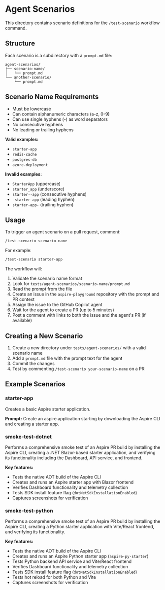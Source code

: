 # Agent Scenarios

This directory contains scenario definitions for the `/test-scenario` workflow command.

## Structure

Each scenario is a subdirectory with a `prompt.md` file:

```text
agent-scenarios/
├── scenario-name/
│   └── prompt.md
└── another-scenario/
    └── prompt.md
```

## Scenario Name Requirements

- Must be lowercase
- Can contain alphanumeric characters (a-z, 0-9)
- Can use single hyphens (-) as word separators
- No consecutive hyphens
- No leading or trailing hyphens

**Valid examples:**
- `starter-app`
- `redis-cache`
- `postgres-db`
- `azure-deployment`

**Invalid examples:**
- `StarterApp` (uppercase)
- `starter_app` (underscore)
- `starter--app` (consecutive hyphens)
- `-starter-app` (leading hyphen)
- `starter-app-` (trailing hyphen)

## Usage

To trigger an agent scenario on a pull request, comment:

```bash
/test-scenario scenario-name
```

For example:

```bash
/test-scenario starter-app
```

The workflow will:
1. Validate the scenario name format
2. Look for `tests/agent-scenarios/scenario-name/prompt.md`
3. Read the prompt from the file
4. Create an issue in the `aspire-playground` repository with the prompt and PR context
5. Assign the issue to the GitHub Copilot agent
6. Wait for the agent to create a PR (up to 5 minutes)
7. Post a comment with links to both the issue and the agent's PR (if available)

## Creating a New Scenario

1. Create a new directory under `tests/agent-scenarios/` with a valid scenario name
2. Add a `prompt.md` file with the prompt text for the agent
3. Commit the changes
4. Test by commenting `/test-scenario your-scenario-name` on a PR

## Example Scenarios

### starter-app

Creates a basic Aspire starter application.

**Prompt:** Create an aspire application starting by downloading the Aspire CLI and creating a starter app.

### smoke-test-dotnet

Performs a comprehensive smoke test of an Aspire PR build by installing the Aspire CLI, creating a .NET Blazor-based starter application, and verifying its functionality including the Dashboard, API service, and frontend.

**Key features:**
- Tests the native AOT build of the Aspire CLI
- Creates and runs an Aspire starter app with Blazor frontend
- Verifies Dashboard functionality and telemetry collection
- Tests SDK install feature flag (`dotNetSdkInstallationEnabled`)
- Captures screenshots for verification

### smoke-test-python

Performs a comprehensive smoke test of an Aspire PR build by installing the Aspire CLI, creating a Python starter application with Vite/React frontend, and verifying its functionality.

**Key features:**
- Tests the native AOT build of the Aspire CLI
- Creates and runs an Aspire Python starter app (`aspire-py-starter`)
- Tests Python backend API service and Vite/React frontend
- Verifies Dashboard functionality and telemetry collection
- Tests SDK install feature flag (`dotNetSdkInstallationEnabled`)
- Tests hot reload for both Python and Vite
- Captures screenshots for verification
